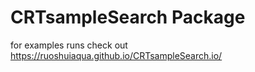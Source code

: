 # CRTsampleSearch Package 
for examples runs check out https://ruoshuiaqua.github.io/CRTsampleSearch.io/
